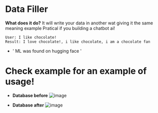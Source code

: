 # Data Filler

**What does it do?**
It will write your data in another wat giving it the same meaning example
Pratical if you building a chatbot ai!
```
User: I like chocolate!
Result: I love chocolate!, i like chocolate, i am a chocolate fan
```

- ' ML was found on hugging face '

# Check example for an example of usage!

- **Database before**
    ![image](https://github.com/Potatooff/DataFiller/assets/112786274/a5eb9de1-9e10-406d-9c8f-2b6acd74cfae)

- **Database after**
    ![image](https://github.com/Potatooff/DataFiller/assets/112786274/058dc1e8-93e4-401b-8086-5bed54102b6b)

